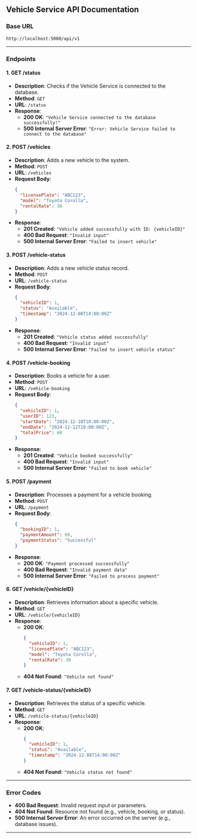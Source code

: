 

## Vehicle Service API Documentation

### Base URL
```
http://localhost:5000/api/v1
```

---

### **Endpoints**

#### **1. GET /status**
- **Description**: Checks if the Vehicle Service is connected to the database.
- **Method**: `GET`
- **URL**: `/status`
- **Response**:
  - **200 OK**: `"Vehicle Service connected to the database successfully!"`
  - **500 Internal Server Error**: `"Error: Vehicle Service failed to connect to the database"`

#### **2. POST /vehicles**
- **Description**: Adds a new vehicle to the system.
- **Method**: `POST`
- **URL**: `/vehicles`
- **Request Body**:
  ```json
  {
    "licensePlate": "ABC123",
    "model": "Toyota Corolla",
    "rentalRate": 30
  }
  ```
- **Response**:
  - **201 Created**: `"Vehicle added successfully with ID: {vehicleID}"`
  - **400 Bad Request**: `"Invalid input"`
  - **500 Internal Server Error**: `"Failed to insert vehicle"`

#### **3. POST /vehicle-status**
- **Description**: Adds a new vehicle status record.
- **Method**: `POST`
- **URL**: `/vehicle-status`
- **Request Body**:
  ```json
  {
    "vehicleID": 1,
    "status": "Available",
    "timestamp": "2024-12-08T14:00:00Z"
  }
  ```
- **Response**:
  - **201 Created**: `"Vehicle status added successfully"`
  - **400 Bad Request**: `"Invalid input"`
  - **500 Internal Server Error**: `"Failed to insert vehicle status"`

#### **4. POST /vehicle-booking**
- **Description**: Books a vehicle for a user.
- **Method**: `POST`
- **URL**: `/vehicle-booking`
- **Request Body**:
  ```json
  {
    "vehicleID": 1,
    "userID": 123,
    "startDate": "2024-12-10T10:00:00Z",
    "endDate": "2024-12-12T10:00:00Z",
    "totalPrice": 60
  }
  ```
- **Response**:
  - **201 Created**: `"Vehicle booked successfully"`
  - **400 Bad Request**: `"Invalid input"`
  - **500 Internal Server Error**: `"Failed to book vehicle"`

#### **5. POST /payment**
- **Description**: Processes a payment for a vehicle booking.
- **Method**: `POST`
- **URL**: `/payment`
- **Request Body**:
  ```json
  {
    "bookingID": 1,
    "paymentAmount": 60,
    "paymentStatus": "Successful"
  }
  ```
- **Response**:
  - **200 OK**: `"Payment processed successfully"`
  - **400 Bad Request**: `"Invalid payment data"`
  - **500 Internal Server Error**: `"Failed to process payment"`

#### **6. GET /vehicle/{vehicleID}**
- **Description**: Retrieves information about a specific vehicle.
- **Method**: `GET`
- **URL**: `/vehicle/{vehicleID}`
- **Response**:
  - **200 OK**: 
    ```json
    {
      "vehicleID": 1,
      "licensePlate": "ABC123",
      "model": "Toyota Corolla",
      "rentalRate": 30
    }
    ```
  - **404 Not Found**: `"Vehicle not found"`

#### **7. GET /vehicle-status/{vehicleID}**
- **Description**: Retrieves the status of a specific vehicle.
- **Method**: `GET`
- **URL**: `/vehicle-status/{vehicleID}`
- **Response**:
  - **200 OK**:
    ```json
    {
      "vehicleID": 1,
      "status": "Available",
      "timestamp": "2024-12-08T14:00:00Z"
    }
    ```
  - **404 Not Found**: `"Vehicle status not found"`

---

### **Error Codes**
- **400 Bad Request**: Invalid request input or parameters.
- **404 Not Found**: Resource not found (e.g., vehicle, booking, or status).
- **500 Internal Server Error**: An error occurred on the server (e.g., database issues).

---
